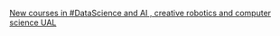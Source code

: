 [New courses in #DataScience and AI , creative robotics and computer science   UAL ](https://qi.tc/qi/43935)